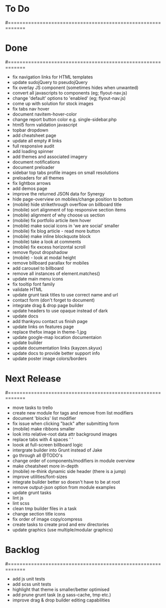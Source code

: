 # To Do
#============================================================


# Done
#============================================================

- fix navigation links for HTML templates
- update sudojQuery to pseudojQuery
- fix overlay JS component (sometimes hides when unwanted)
- convert all javascripts to components (eg; flyout-nav.js)
- change 'default' options to 'enabled' (eg; flyout-nav.js)
- come up with solution for stock images
- fix tabs nav hover
- document navitem-hover-color
- change report button color e.g. single-sidebar.php
- html5 form validation javascript
- topbar dropdown
- add cheatsheet page
- update all empty # links
- full responsive audit
- add loading spinner
- add themes and associated imagery
- document notifications
- document preloader
- sidebar top tabs profile images on small resolutions
- preloaders for all themes
- fix lightbox arrows
- add demos page
- improve the returned JSON data for Synergy
- hide page-overview on mobiles/change position to bottom
- (mobile) hide strikethrough overflow on billboard title
- (mobile) sort alignment of top responsive section items
- (mobile) alignment of why choose us section
- (mobile) fix portfolio article item hover
- (mobile) make social icons in 'we are social' smaller
- (mobile) fix blog article - read more button
- (mobile) make inline blockquote block
- (mobile) take a look at comments
- (mobile) fix excess horizontal scroll
- remove flyout dropshadow
- (mobile) - look at modal height
- remove billboard parallax for mobiles
- add carousel to billboard
- remove all instances of element.matches()
- update main menu icons
- fix tooltip font family
- validate HTML
- update grunt task titles to use correct name and url
- contact form (don't forget to document)
- integrate drag & drop page builder
- update headers to use opaque instead of dark
- update docs
- add thankyou contact us finish page
- update links on features page
- replace thefox image in theme-1.jpg
- update google-map location documentaion
- update builder
- update documentation links (kayzen.skyux)
- update docs to provide better support info
- update poster image colors/borders

# Next Release
#============================================================

- move tasks to trello
- create new module for tags and remove from list modifiers
- document 'blocks' list modifier
- fix issue when clicking "back" after submitting form
- (mobile) make ribbons smaller
- look into relative-root data attr background images
- replace tabs with 4 spaces '	'
- loook at full-screen billboard logic
- intergrate builder into Grunt instead of Jake
- go through all @TODO's
- change order of components/modifiers in module overview
- make cheatsheet more in-depth
- (mobile) re-think dynamic side header (there is a jump)
- improve utilities/font-sizes
- integrate builder better so doesn't have to be at root
- remove output-json option from module examples
- update grunt tasks
- lint js
- lint scss
- clean tmp builder files in a task
- change section title icons
- fix order of image copy/compress
- create tasks to create prod and env directories
- update graphics (use multiple/modular graphics)

# Backlog
#============================================================

- add js unit tests
- add scss unit tests
- highlight that theme is smaller/better optimised
- add prune grunt task (e.g sass-cache, tmp etc.)
- improve drag & drop builder editing capabilities